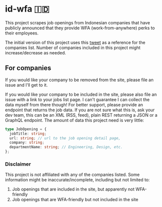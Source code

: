 # id-wfa 🇮🇩

This project scrapes job openings from Indonesian companies that have publicly
announced that they provide WFA (work-from-anywhere) perks to their employees.

The initial version of this project uses this [tweet](https://twitter.com/antonybudianto/status/1471428324140347397) as a reference for the companies list.
Number of companies included in this project might increase/decrease as needed.

## For companies

If you would like your company to be removed from the site, please file an issue and I'll get to it.

If you would like your company to be included in the site, please also file an issue with
a link to your jobs list page. I can't guarantee I can collect the data myself from there though!
For better support, please provide an endpoint that returns the job data. If you are not sure what this is, ask your dev team, this can be an XML (RSS, feed), plain REST returning a JSON or a GraphQL endpoint. The amount of data this project need is very little:

```ts
type JobOpening = {
  jobTitle: string;
  url: string; // url to the job opening detail page,
  company: string;
  departmentName: string; // Engineering, Design, etc.
};
```

### Disclaimer

This project is not affiliated with any of the companies listed. Some information might be inaccurate/incomplete, including but not limited to:

1. Job openings that are included in the site, but apparently not WFA-friendly
2. Job openings that are WFA-friendly but not included in the site
